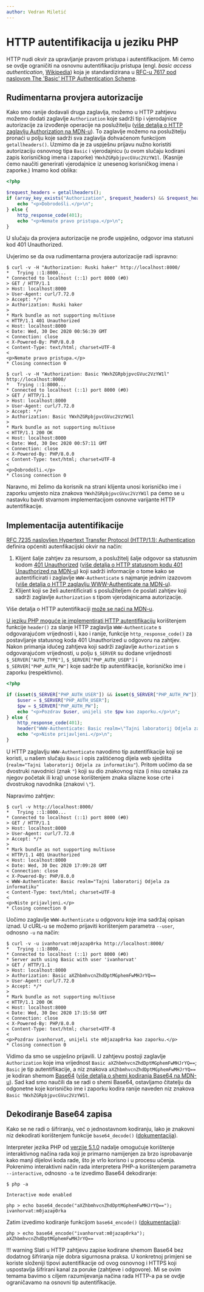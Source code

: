 ```yaml
---
author: Vedran Miletić
---
```


# HTTP autentifikacija u jeziku PHP

HTTP nudi okvir za upravljanje pravom pristupa i autentifikacijom. Mi ćemo se ovdje ograničiti na osnovnu autentifikaciju pristupa (engl. *basic access authentication*, [Wikipedia](https://en.wikipedia.org/wiki/Basic_access_authentication)) koja je standardizirana u [RFC-u 7617 pod naslovom The 'Basic' HTTP Authentication Scheme](https://datatracker.ietf.org/doc/html/rfc7617).

## Rudimentarna provjera autorizacije

Kako smo ranije dodavali druga zaglavlja, možemo u HTTP zahtjevu možemo dodati zaglavlje `Authorization` koje sadrži tip i vjerodajnice autorizacije za izvođenje operacije na poslužitelju ([više detalja o HTTP zaglavlju Authorization na MDN-u](https://developer.mozilla.org/en-US/docs/Web/HTTP/Headers/Authorization)). To zaglavlje možemo na poslužitelju pronaći u polju koje sadrži sva zaglavlja dohvaćenom funkcijom `getallheaders()`. Uzmimo da je za uspješnu prijavu nužno koristiti autorizaciju osnovnog tipa `Basic` i vjerodajnicu (u ovom slučaju kodirani zapis korisničkog imena i zaporke) `YWxhZGRpbjpvcGVuc2VzYW1l`. (Kasnije ćemo naučiti generirati vjerodajnice iz unesenog korisničkog imena i zaporke.) Imamo kod oblika:

``` php
<?php

$request_headers = getallheaders();
if (array_key_exists("Authorization", $request_headers) && $request_headers["Authorization"] == "Basic YWxhZGRpbjpvcGVuc2VzYW1l") {
    echo "<p>Dobrodošli.</p>\n";
} else {
    http_response_code(401);
    echo "<p>Nemate pravo pristupa.</p>\n";
}
```

U slučaju da provjera autorizacije ne prođe uspješno, odgovor ima statusni kod 401 Unauthorized.

Uvjerimo se da ova rudimentarna provjera autorizacije radi ispravno:

``` shell
$ curl -v -H "Authorization: Ruski haker" http://localhost:8000/
*   Trying ::1:8000...
* Connected to localhost (::1) port 8000 (#0)
> GET / HTTP/1.1
> Host: localhost:8000
> User-Agent: curl/7.72.0
> Accept: */*
> Authorization: Ruski haker
>
* Mark bundle as not supporting multiuse
< HTTP/1.1 401 Unauthorized
< Host: localhost:8000
< Date: Wed, 30 Dec 2020 00:56:39 GMT
< Connection: close
< X-Powered-By: PHP/8.0.0
< Content-Type: text/html; charset=UTF-8
<
<p>Nemate pravo pristupa.</p>
* Closing connection 0

$ curl -v -H "Authorization: Basic YWxhZGRpbjpvcGVuc2VzYW1l" http://localhost:8000/
*   Trying ::1:8000...
* Connected to localhost (::1) port 8000 (#0)
> GET / HTTP/1.1
> Host: localhost:8000
> User-Agent: curl/7.72.0
> Accept: */*
> Authorization: Basic YWxhZGRpbjpvcGVuc2VzYW1l
>
* Mark bundle as not supporting multiuse
< HTTP/1.1 200 OK
< Host: localhost:8000
< Date: Wed, 30 Dec 2020 00:57:11 GMT
< Connection: close
< X-Powered-By: PHP/8.0.0
< Content-Type: text/html; charset=UTF-8
<
<p>Dobrodošli.</p>
* Closing connection 0
```

Naravno, mi želimo da korisnik na strani klijenta unosi korisničko ime i zaporku umjesto niza znakova `YWxhZGRpbjpvcGVuc2VzYW1l` pa ćemo se u nastavku baviti stvarnom implementacijom osnovne varijante HTTP autentifikacije.

## Implementacija autentifikacije

[RFC 7235 naslovljen Hypertext Transfer Protocol (HTTP/1.1): Authentication](https://datatracker.ietf.org/doc/html/rfc7235) definira općeniti autenfikacijski okvir na način:

1. Klijent šalje zahtjev za resursom, a poslužitelj šalje odgovor sa statusnim kodom [401 Unauthorized](https://http.cat/401) ([više detalja o HTTP statusnom kodu 401 Unauthorized na MDN-u](https://developer.mozilla.org/en-US/docs/Web/HTTP/Status/401)) koji sadrži informacije o tome kako se autentificirati i zaglavlje `WWW-Authenticate` s najmanje jednim izazovom ([više detalja o HTTP zaglavlju WWW-Authenticate na MDN-u](https://developer.mozilla.org/en-US/docs/Web/HTTP/Headers/WWW-Authenticate)).
1. Klijent koji se želi autentificirati s poslužiteljem će poslati zahtjev koji sadrži zaglavlje `Authorization` s tipom vjerodajnicama autorizacije.

Više detalja o HTTP autentifikaciji [može se naći na MDN-u](https://developer.mozilla.org/en-US/docs/Web/HTTP/Authentication).

[U jeziku PHP moguće je implementirati HTTP autentifikaciju](https://www.php.net/manual/en/features.http-auth.php) korištenjem funkcije `header()` za slanje HTTP zaglavlja `WWW-Authenticate` s odgovarajućom vrijednosti i, kao i ranije, funkcije `http_response_code()` za postavljanje statusnog koda 401 Unauthorized u odgovoru na zahtjev. Nakon primanja idućeg zahtjeva koji sadrži zaglavlje `Authorization` s odgovarajućom vrijednosti, u polju `$_SERVER` su dodane vrijednosti `$_SERVER["AUTH_TYPE"]`, `$_SERVER["PHP_AUTH_USER"]` i `$_SERVER["PHP_AUTH_PW"]` koje sadrže tip autentifikacije, korisničko ime i zaporku (respektivno).

``` php
<?php

if (isset($_SERVER["PHP_AUTH_USER"]) && isset($_SERVER["PHP_AUTH_PW"])) {
    $user = $_SERVER["PHP_AUTH_USER"];
    $pw = $_SERVER["PHP_AUTH_PW"];
    echo "<p>Pozdrav $user, unijeli ste $pw kao zaporku.</p>\n";
} else {
    http_response_code(401);
    header("WWW-Authenticate: Basic realm=\"Tajni laboratorij Odjela za informatiku\"");
    echo "<p>Niste prijavljeni.</p>\n";
}
```

U HTTP zaglavlju `WWW-Authenticate` navodimo tip autentifikacije koji se koristi, u našem slučaju `Basic` i opis zaštićenog dijela web sjedišta (`realm="Tajni laboratorij Odjela za informatiku"`). Pritom uočimo da se dvostruki navodnici (znak `"`) koji su dio znakovnog niza (i nisu oznaka za njegov početak ili kraj) unose korištenjem znaka silazne kose crte i dvostrukog navodnika (znakovi `\"`).

Napravimo zahtjev:

``` shell
$ curl -v http://localhost:8000/
*   Trying ::1:8000...
* Connected to localhost (::1) port 8000 (#0)
> GET / HTTP/1.1
> Host: localhost:8000
> User-Agent: curl/7.72.0
> Accept: */*
>
* Mark bundle as not supporting multiuse
< HTTP/1.1 401 Unauthorized
< Host: localhost:8000
< Date: Wed, 30 Dec 2020 17:09:28 GMT
< Connection: close
< X-Powered-By: PHP/8.0.0
< WWW-Authenticate: Basic realm="Tajni laboratorij Odjela za informatiku"
< Content-Type: text/html; charset=UTF-8
<
<p>Niste prijavljeni.</p>
* Closing connection 0
```

Uočimo zaglavlje `WWW-Authenticate` u odgovoru koje ima sadržaj opisan iznad. U cURL-u se možemo prijaviti korištenjem parametra `--user`, odnosno `-u` na način:

``` shell
$ curl -v -u ivanhorvat:m0jazap0rka http://localhost:8000/
*   Trying ::1:8000...
* Connected to localhost (::1) port 8000 (#0)
* Server auth using Basic with user 'ivanhorvat'
> GET / HTTP/1.1
> Host: localhost:8000
> Authorization: Basic aXZhbmhvcnZhdDptMGphemFwMHJrYQ==
> User-Agent: curl/7.72.0
> Accept: */*
>
* Mark bundle as not supporting multiuse
< HTTP/1.1 200 OK
< Host: localhost:8000
< Date: Wed, 30 Dec 2020 17:15:58 GMT
< Connection: close
< X-Powered-By: PHP/8.0.0
< Content-Type: text/html; charset=UTF-8
<
<p>Pozdrav ivanhorvat, unijeli ste m0jazap0rka kao zaporku.</p>
* Closing connection 0
```

Vidimo da smo se uspješno prijavili. U zahtjevu postoji zaglavlje `Authorization` koje ima vrijednost `Basic aXZhbmhvcnZhdDptMGphemFwMHJrYQ==`; `Basic` je tip autentifikacije, a niz znakova `aXZhbmhvcnZhdDptMGphemFwMHJrYQ==` je kodiran shemom [Base64](https://en.wikipedia.org/wiki/Base64) ([više detalja o shemi kodiranja Base64 na MDN-u](https://developer.mozilla.org/en-US/docs/Glossary/Base64)). Sad kad smo naučili da se radi o shemi Base64, ostavljamo čitatelju da odgonetne koje korisničko ime i zaporku kodira ranije naveden niz znakova `Basic YWxhZGRpbjpvcGVuc2VzYW1l`.

## Dekodiranje Base64 zapisa

Kako se ne radi o šifriranju, već o jednostavnom kodiranju, lako je znakovni niz dekodirati korištenjem funkcije `base64_decode()` ([dokumentacija](https://www.php.net/manual/en/function.base64-decode.php)).

Interpreter jezika PHP od [verzije 5.1.0](https://www.php.net/releases/5_1_0.php) nadalje omogućuje korištenje interaktivnog načina rada koji je primarno namijenjen za brzo isprobavanje kako manji dijelovi koda rade, što je vrlo korisno i u procesu učenja. Pokrenimo interaktivni način rada interpretera PHP-a korištenjem parametra `--interactive`, odnosno `-a` te izvedimo Base64 dekodiranje:

``` shell
$ php -a
```

``` tcshcon
Interactive mode enabled

php > echo base64_decode("aXZhbmhvcnZhdDptMGphemFwMHJrYQ==");
ivanhorvat:m0jazap0rka
```

Zatim izvedimo kodiranje funkcijom `base64_encode()` ([dokumentacija](https://www.php.net/manual/en/function.base64-encode.php)):

``` tcshcon
php > echo base64_encode("ivanhorvat:m0jazap0rka");
aXZhbmhvcnZhdDptMGphemFwMHJrYQ==
```

!!! warning
    Slati u HTTP zahtjevu zapise kodirane shemom Base64 bez dodatnog šifriranja nije dobra sigurnosna praksa. U konkretnoj primjeni se koriste složeniji tipovi autentifikacije od ovog osnovnog i HTTPS koji uspostavlja šifrirani kanal za poruke (zahtjeve i odgovore). Mi se ovim temama bavimo s ciljem razumijevanja načina rada HTTP-a pa se ovdje ograničavamo na osnovni tip autentifikacije.
